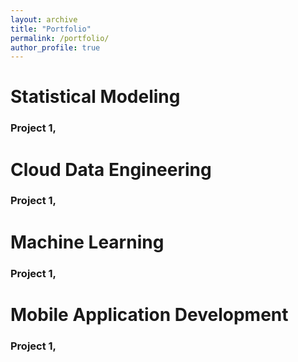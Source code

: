 ```yaml
---
layout: archive
title: "Portfolio"
permalink: /portfolio/
author_profile: true
---
```


Statistical Modeling
======
### Project 1, 

Cloud Data Engineering
======
### Project 1, 

Machine Learning
======
### Project 1, 

Mobile Application Development
======
### Project 1, 

